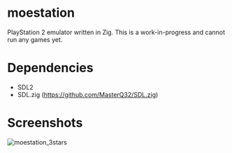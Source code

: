# moestation
 PlayStation 2 emulator written in Zig. This is a work-in-progress and cannot run any games yet.

# Dependencies
 - SDL2
 - SDL.zig (https://github.com/MasterQ32/SDL.zig)
 
 # Screenshots
![moestation_3stars](https://user-images.githubusercontent.com/51570316/211250985-2e8f076c-4f63-451b-b91a-a710cc2a68dc.png)
